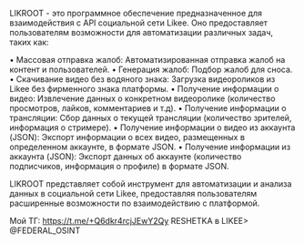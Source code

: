 LIKROOT - это программное обеспечение предназначенное для взаимодействия с API социальной сети Likee.
Оно предоставляет пользователям возможности для автоматизации различных задач, таких как:

•  Массовая отправка жалоб: Автоматизированная отправка жалоб на контент и пользователей.
•  Генерация жалоб: Подбор жалоб для сноса.
•  Скачивание видео без водяного знака: Загрузка видеороликов из Likee без фирменного знака платформы.
•  Получение информации о видео: Извлечение данных о конкретном видеоролике (количество просмотров, лайков, комментариев и т.д).
•  Получение информации о трансляции: Сбор данных о текущей трансляции (количество зрителей, информация о стримере).
•  Получение информации о видео из аккаунта (JSON): Экспорт информации о всех видео, размещенных в определенном аккаунте, в формате JSON.
•  Получение информации из аккаунта (JSON): Экспорт данных об аккаунте (количество подписчиков, информация о профиле) в формате JSON.

LIKROOT представляет собой инструмент для автоматизации и анализа данных в социальной сети Likee,
предоставляя пользователям расширенные возможности по взаимодействию с платформой.


Мой ТГ: https://t.me/+Q6dkr4rcjJEwY2Qy
RESHETKA в LIKEE> @FEDERAL_OSINT
